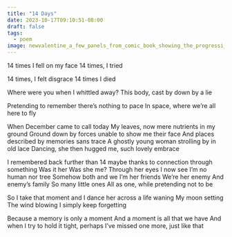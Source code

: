 ```yaml
---
title: "14 Days"
date: 2023-10-17T09:10:51-08:00
draft: false
tags:
  - poem
image: newvalentine_a_few_panels_from_comic_book_showing_the_progressi_6ed3e579-ceeb-4e5e-ad2c-7f21b9dc8de1.png
---
```


14 times I fell on my face
14 times, I tried

14 times, I felt disgrace
14 times I died

Where were you when I whittled away?
This body, cast by down by a lie

Pretending to remember there’s nothing to pace
In space, where we’re all here to fly

When December came to call today
My leaves, now mere nutrients in my ground
Ground down by forces unable to show me their face
And places described by memories sans trace
A ghostly young woman strolling by in old lace
Dancing, she then hugged me, such lovely embrace

I remembered back further than 14 maybe thanks to connection through something
Was it her
Was she me?
Through her eyes I now see
I’m no human nor tree
Somehow both and we
I’m her friends
We’re her enemy
And enemy’s family
So many little ones
All as one, while pretending not to be

So I take that moment and I dance her across a life waning
My moon setting
The wind blowing
I simply keep forgetting

Because a memory is only a moment
And a moment is all that we have
And when I try to hold it tight, perhaps I’ve missed one more, just like that
